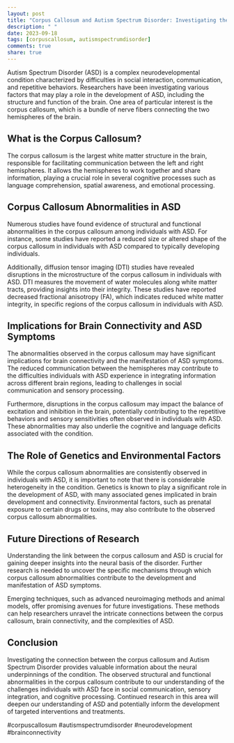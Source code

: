 ```yaml
---
layout: post
title: "Corpus Callosum and Autism Spectrum Disorder: Investigating the Connection"
description: " "
date: 2023-09-18
tags: [corpuscallosum, autismspectrumdisorder]
comments: true
share: true
---
```


Autism Spectrum Disorder (ASD) is a complex neurodevelopmental condition characterized by difficulties in social interaction, communication, and repetitive behaviors. Researchers have been investigating various factors that may play a role in the development of ASD, including the structure and function of the brain. One area of particular interest is the corpus callosum, which is a bundle of nerve fibers connecting the two hemispheres of the brain.

## What is the Corpus Callosum? ##

The corpus callosum is the largest white matter structure in the brain, responsible for facilitating communication between the left and right hemispheres. It allows the hemispheres to work together and share information, playing a crucial role in several cognitive processes such as language comprehension, spatial awareness, and emotional processing.

## Corpus Callosum Abnormalities in ASD ##

Numerous studies have found evidence of structural and functional abnormalities in the corpus callosum among individuals with ASD. For instance, some studies have reported a reduced size or altered shape of the corpus callosum in individuals with ASD compared to typically developing individuals.

Additionally, diffusion tensor imaging (DTI) studies have revealed disruptions in the microstructure of the corpus callosum in individuals with ASD. DTI measures the movement of water molecules along white matter tracts, providing insights into their integrity. These studies have reported decreased fractional anisotropy (FA), which indicates reduced white matter integrity, in specific regions of the corpus callosum in individuals with ASD.

## Implications for Brain Connectivity and ASD Symptoms ##

The abnormalities observed in the corpus callosum may have significant implications for brain connectivity and the manifestation of ASD symptoms. The reduced communication between the hemispheres may contribute to the difficulties individuals with ASD experience in integrating information across different brain regions, leading to challenges in social communication and sensory processing.

Furthermore, disruptions in the corpus callosum may impact the balance of excitation and inhibition in the brain, potentially contributing to the repetitive behaviors and sensory sensitivities often observed in individuals with ASD. These abnormalities may also underlie the cognitive and language deficits associated with the condition.

## The Role of Genetics and Environmental Factors ##

While the corpus callosum abnormalities are consistently observed in individuals with ASD, it is important to note that there is considerable heterogeneity in the condition. Genetics is known to play a significant role in the development of ASD, with many associated genes implicated in brain development and connectivity. Environmental factors, such as prenatal exposure to certain drugs or toxins, may also contribute to the observed corpus callosum abnormalities.

## Future Directions of Research ##

Understanding the link between the corpus callosum and ASD is crucial for gaining deeper insights into the neural basis of the disorder. Further research is needed to uncover the specific mechanisms through which corpus callosum abnormalities contribute to the development and manifestation of ASD symptoms.

Emerging techniques, such as advanced neuroimaging methods and animal models, offer promising avenues for future investigations. These methods can help researchers unravel the intricate connections between the corpus callosum, brain connectivity, and the complexities of ASD.

## Conclusion ##

Investigating the connection between the corpus callosum and Autism Spectrum Disorder provides valuable information about the neural underpinnings of the condition. The observed structural and functional abnormalities in the corpus callosum contribute to our understanding of the challenges individuals with ASD face in social communication, sensory integration, and cognitive processing. Continued research in this area will deepen our understanding of ASD and potentially inform the development of targeted interventions and treatments. 

#corpuscallosum #autismspectrumdisorder #neurodevelopment #brainconnectivity